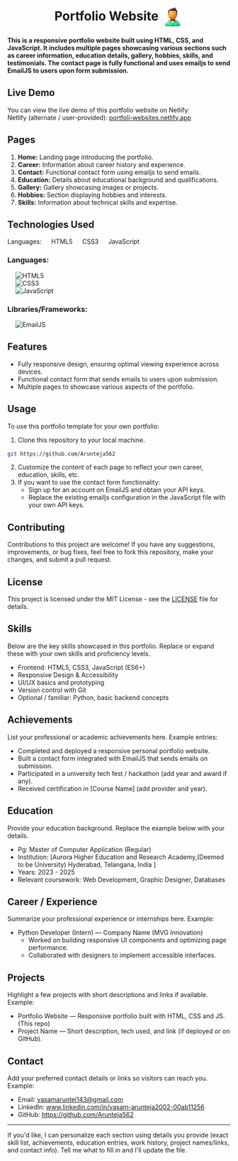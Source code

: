 <br>
<h1 align=center>
<span> Portfolio Website </span>
<img align="center" src="./Assets/favicons/favicon.png" alt="" width="50" height="50">
</h1>

**This is a responsive portfolio website built using HTML, CSS, and JavaScript. It includes multiple pages showcasing various sections such as career information, education details, gallery, hobbies, skills, and testimonials. The contact page is fully functional and uses emailjs to send EmailJS to users upon form submission.**

## Live Demo

You can view the live demo of this portfolio website on Netlify:
<br>
Netlify (alternate / user-provided): [portfoli-websites.netlify.app](https://portfoli-websites.netlify.app)

## Pages

1. **Home:** Landing page introducing the portfolio.
2. **Career:** Information about career history and experience.
3. **Contact:** Functional contact form using emailjs to send emails.
4. **Education:** Details about educational background and qualifications.
5. **Gallery:** Gallery showcasing images or projects.
6. **Hobbies:** Section displaying hobbies and interests.
7. **Skills:** Information about technical skills and expertise.

## Technologies Used
Languages:
  HTML5
  CSS3
  JavaScript

### Languages:

&emsp; ![HTML5](https://img.shields.io/badge/html5-%23E34F26.svg?style=for-the-badge&logo=html5&logoColor=white)
<br>
&emsp; ![CSS3](https://img.shields.io/badge/css3-%231572B6.svg?style=for-the-badge&logo=css3&logoColor=white)
<br>
&emsp; ![JavaScript](https://img.shields.io/badge/javascript-yellow.svg?style=for-the-badge&logo=javascript&logoColor=white)

### Libraries/Frameworks:

&emsp; ![EmailJS](https://img.shields.io/badge/email.js-%23563D7C.svg?style=for-the-badge&logo=gmail&logoColor=white)

## Features

- Fully responsive design, ensuring optimal viewing experience across devices.
- Functional contact form that sends emails to users upon submission.
- Multiple pages to showcase various aspects of the portfolio.

## Usage

To use this portfolio template for your own portfolio:

1. Clone this repository to your local machine.
```bash
git https://github.com/Arunteja562 
```
2. Customize the content of each page to reflect your own career, education, skills, etc.
3. If you want to use the contact form functionality:
    - Sign up for an account on EmailJS and obtain your API keys.
    - Replace the existing emailjs configuration in the JavaScript file with your own API keys.

## Contributing

Contributions to this project are welcome! If you have any suggestions, improvements, or bug fixes, feel free to fork this repository, make your changes, and submit a pull request.

## License

This project is licensed under the MIT License - see the [LICENSE](LICENSE) file for details.

## Skills

Below are the key skills showcased in this portfolio. Replace or expand these with your own skills and proficiency levels.

- Frontend: HTML5, CSS3, JavaScript (ES6+)
- Responsive Design & Accessibility
- UI/UX basics and prototyping
- Version control with Git
- Optional / familiar: Python, basic backend concepts

## Achievements

List your professional or academic achievements here. Example entries:

- Completed and deployed a responsive personal portfolio website.
- Built a contact form integrated with EmailJS that sends emails on submission.
- Participated in a university tech fest / hackathon (add year and award if any).
- Received certification in [Course Name] (add provider and year).

## Education

Provide your education background. Replace the example below with your details.

- Pg: Master of Computer Application (Regular)
- Institution: [Aurora Higher Education and Research Academy,(Deemed to be University) Hyderabad, Telangana, India ]
- Years: 2023 - 2025
- Relevant coursework: Web Development, Graphic Designer, Databases

## Career / Experience

Summarize your professional experience or internships here. Example:

- Python Developer (Intern) — Company Name (MVG Innovation)
    - Worked on building responsive UI components and optimizing page performance.
    - Collaborated with designers to implement accessible interfaces.

## Projects

Highlight a few projects with short descriptions and links if available. Example:

- Portfolio Website — Responsive portfolio built with HTML, CSS and JS. (This repo)
- Project Name — Short description, tech used, and link (if deployed or on GitHub).

## Contact

Add your preferred contact details or links so visitors can reach you. Example:

- Email: vasamaruntej143@gmail.com 
- LinkedIn: www.linkedin.com/in/vasam-arunteja2002-00ab11256
- GitHub: https://github.com/Arunteja562 

---

If you'd like, I can personalize each section using details you provide (exact skill list, achievements, education entries, work history, project names/links, and contact info). Tell me what to fill in and I'll update the file.

